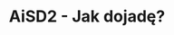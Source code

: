 ---
title: AiSD2 - Jak dojadę?
publicationDate: 2023-05-16
published: false
url: https://github.com/PetrusTryb/AiSD2
---